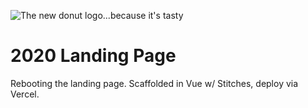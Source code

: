 ![The new donut logo...because it's tasty](https://github.com/ponchofreedo/das_donut.png)

# 2020 Landing Page
Rebooting the landing page. Scaffolded in Vue w/ Stitches, deploy via Vercel.
